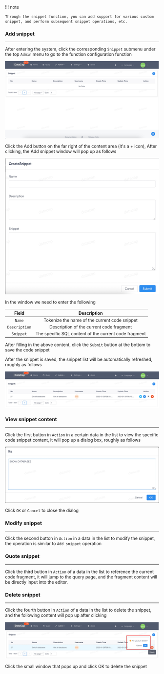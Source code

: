 !!! note

    Through the snippet function, you can add support for various custom snippet, and perform subsequent snippet operations, etc.

### Add snippet

---

After entering the system, click the corresponding `Snippet` submenu under the top `Admin` menu to go to the function configuration function

![img.png](img.png)

Click the Add button on the far right of the content area (it's a + icon), After clicking, the Add snippet window will pop up as follows

![img_1.png](img_1.png)

In the window we need to enter the following

|     Field     |                      Description                      |
|:-------------:|:-----------------------------------------------------:|
|    `Name`     |     Tokenize the name of the current code snippet     |
| `Description` |       Description of the current code fragment        |
|   `Snippet`   | The specific SQL content of the current code fragment |

After filling in the above content, click the `Submit` button at the bottom to save the code snippet

After the snippet is saved, the snippet list will be automatically refreshed, roughly as follows

![img_2.png](img_2.png)

### View snippet content

---

Click the first button in `Action` in a certain data in the list to view the specific code snippet content, it will pop up a dialog box, roughly as follows

![img_3.png](img_3.png)

Click `OK` or `Cancel` to close the dialog

### Modify snippet

---

Click the second button in `Action` in a data in the list to modify the snippet, the operation is similar to `Add snippet` operation

### Quote snippet

---

Click the third button in `Action` of a data in the list to reference the current code fragment, it will jump to the query page, and the fragment content will be directly input into the editor.

### Delete snippet

---
Click the fourth button in `Action` of a data in the list to delete the snippet, and the following content will pop up after clicking

![img_4.png](img_4.png)

Click the small window that pops up and click OK to delete the snippet
